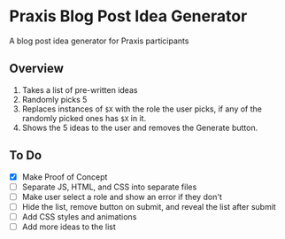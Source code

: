 # Praxis Blog Post Idea Generator
A blog post idea generator for Praxis participants

## Overview

1. Takes a list of pre-written ideas
2. Randomly picks 5
3. Replaces instances of `$X` with the role the user picks, if any of the randomly picked ones has `$X` in it.
4. Shows the 5 ideas to the user and removes the Generate button.

## To Do

- [x] Make Proof of Concept
- [ ] Separate JS, HTML, and CSS into separate files
- [ ] Make user select a role and show an error if they don't
- [ ] Hide the list, remove button on submit, and reveal the list after submit
- [ ] Add CSS styles and animations
- [ ] Add more ideas to the list